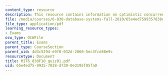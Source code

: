 ```yaml
---
content_type: resource
description: This resource contains information on cptimistic concurrency control.
file: /media/courses/6-830-database-systems-fall-2010/65e4ed7599357838d7300e3195f05fa0_MIT6_830F10_quiz01.pdf
file_type: application/pdf
learning_resource_types:
- Exams
ocw_type: OCWFile
parent_title: Exams
parent_type: CourseSection
parent_uid: 4d3c5294-e9f0-032d-2060-5ec3fce88e9c
resourcetype: Document
title: MIT6_830F10_quiz01.pdf
uid: 65e4ed75-9935-7838-d730-0e3195f05fa0
---
```

